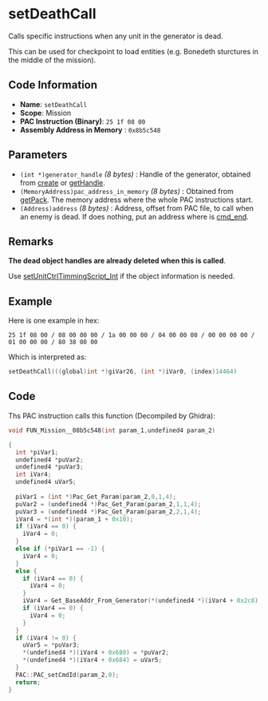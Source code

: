# setDeathCall

Calls specific instructions when any unit in the generator is dead.

This can be used for checkpoint to load entities (e.g. Bonedeth sturctures in the middle of the mission).

## Code Information

- **Name**: `setDeathCall`
- **Scope**: Mission
- **PAC Instruction (Binary)**: `25 1f 08 00`
- **Assembly Address in Memory** : `0x8b5c548`

## Parameters

- `(int *)generator_handle` *(8 bytes)* : Handle of the generator, obtained from [create](./create.md) or [getHandle](./gethandle.md).
- `(MemoryAddress)pac_address_in_memory` *(8 bytes)* : Obtained from [getPack](./getpack_25100600.md). The memory address where the whole PAC instructions start.
- `(Address)address` *(8 bytes)* : Address, offset from PAC file, to call when an enemy is dead. If does nothing, put an address where is [cmd_end](./cmd_end.md).

## Remarks

**The dead object handles are already deleted when this is called**.

Use [setUnitCtrlTimmingScript_Int](./setunitctrltimingscript_int.md) if the object information is needed.

## Example

Here is one example in hex:

```25 1f 08 00 / 08 00 00 00 / 1a 00 00 00 / 04 00 00 00 / 00 00 00 00 / 01 00 00 00 / 80 38 00 00```

Which is interpreted as:

```c
setDeathCall(((global)int *)giVar26, (int *)iVar0, (index)14464)
```

## Code

Ths PAC instruction calls this function (Decompiled by Ghidra):

```c
void FUN_Mission__08b5c548(int param_1,undefined4 param_2)

{
  int *piVar1;
  undefined4 *puVar2;
  undefined4 *puVar3;
  int iVar4;
  undefined4 uVar5;
  
  piVar1 = (int *)Pac_Get_Param(param_2,0,1,4);
  puVar2 = (undefined4 *)Pac_Get_Param(param_2,1,1,4);
  puVar3 = (undefined4 *)Pac_Get_Param(param_2,2,1,4);
  iVar4 = *(int *)(param_1 + 0x10);
  if (iVar4 == 0) {
    iVar4 = 0;
  }
  else if (*piVar1 == -1) {
    iVar4 = 0;
  }
  else {
    if (iVar4 == 0) {
      iVar4 = 0;
    }
    iVar4 = Get_BaseAddr_From_Generator(*(undefined4 *)(iVar4 + 0x2c8), *piVar1);
    if (iVar4 == 0) {
      iVar4 = 0;
    }
  }
  if (iVar4 != 0) {
    uVar5 = *puVar3;
    *(undefined4 *)(iVar4 + 0x680) = *puVar2;
    *(undefined4 *)(iVar4 + 0x684) = uVar5;
  }
  PAC::PAC_setCmdId(param_2,0);
  return;
}
```
